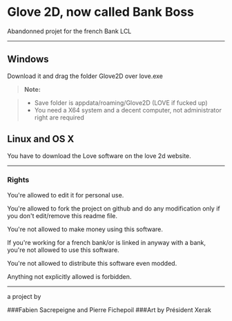 Glove 2D, now called Bank Boss
===================

Abandonned projet for the french Bank LCL




----------


Windows
-------------

Download it and drag the folder Glove2D over love.exe

> **Note:**

> - Save folder is appdata/roaming/Glove2D (LOVE if fucked up)
> - You need a X64 system and a decent computer, not administrator right are required


Linux and OS X
-------------
You have to download the Love software on the love 2d website.

----------


### Rights

You're allowed to edit it for personal use.

You're allowed to fork the project on github and do any modification only if you don't edit/remove this readme file.

You're not allowed to make money using this software.

If you're working for a french bank/or is linked in anyway with a bank, you're not allowed to use this software.

You're not allowed to distribute this software even modded.

Anything not explicitly allowed is forbidden.



----------


a project by 

###Fabien Sacrepeigne and Pierre Fichepoil
###Art by Président Xerak
